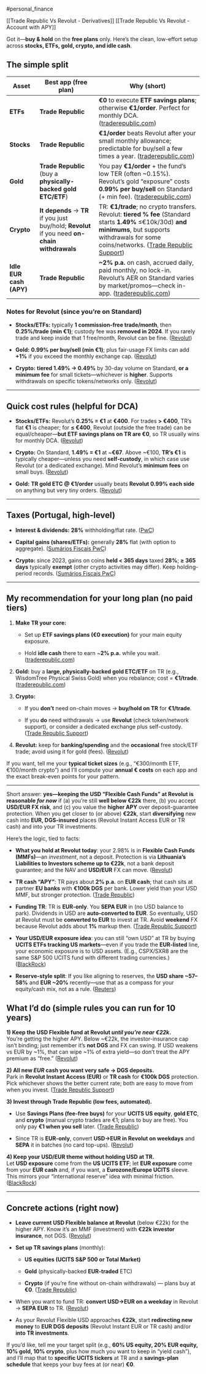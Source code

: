 #personal_finance

[[Trade Republic Vs Revolut - Derivatives]]
[[Trade Republic Vs Revolut - Account with APY]]

Got it—**buy & hold** on the **free plans** only. Here’s the clean, low-effort setup across **stocks, ETFs, gold, crypto, and idle cash**.

## The simple split

|Asset|Best app (free plan)|Why (short)|
|---|---|---|
|**ETFs**|**Trade Republic**|**€0** to execute **ETF savings plans**; otherwise **€1/order**. Perfect for monthly DCA. ([traderepublic.com](https://traderepublic.com/en-gr/pricing?utm_source=chatgpt.com "Invest in stocks, bonds & ETFs"))|
|**Stocks**|**Trade Republic**|**€1/order** beats Revolut after your small monthly allowance; predictable for buy/sell a few times a year. ([traderepublic.com](https://traderepublic.com/en-de/support?utm_source=chatgpt.com "Trade Republic help center"))|
|**Gold**|**Trade Republic** (buy a **physically-backed gold ETC/ETF**)|You pay **€1/order** + the fund’s low TER (often ~0.15%). Revolut’s gold “exposure” costs **0.99% per buy/sell** on Standard (+ min fee). ([traderepublic.com](https://traderepublic.com/en-gr/pricing?utm_source=chatgpt.com "Invest in stocks, bonds & ETFs"))|
|**Crypto**|**It depends** → **TR** if you just buy/hold; **Revolut** if you need **on-chain withdrawals**|TR: **€1/trade**; no crypto transfers. Revolut: **tiered % fee** (Standard starts **1.49%** ≤€10k/30d) **and minimums**, but supports withdrawals for some coins/networks. ([Trade Republic Support](https://support.traderepublic.com/en-ee/1489-What-are-the-fees-for-trading-Crypto?utm_source=chatgpt.com "What are the fees for trading crypto?"))|
|**Idle EUR cash (APY)**|**Trade Republic**|**~2% p.a.** on cash, accrued daily, paid monthly, no lock-in. Revolut’s AER on Standard varies by market/promos—check in-app. ([traderepublic.com](https://traderepublic.com/en-es/interest?utm_source=chatgpt.com "Interest on your cash, unlimited."))|

### Notes for Revolut (since you’re on **Standard**)

- **Stocks/ETFs:** typically **1 commission-free trade/month**, then **0.25%/trade (min €1)**; custody fee was **removed in 2024**. If you rarely trade and keep inside that 1 free/month, Revolut can be fine. ([Revolut](https://www.revolut.com/our-pricing-plans/?utm_source=chatgpt.com "Compare Revolut Plans | Revolut United Kingdom"))
    
- **Gold:** **0.99% per buy/sell (min €1)**; plus fair-usage FX limits can add **+1%** if you exceed the monthly exchange cap. ([Revolut](https://help.revolut.com/help/wealth/precious-metals/getting-started-with-precious-metals/how-much-does-precious-metals-exposure-cost-and-how-is-it-calculated/?utm_source=chatgpt.com "Commodities prices, rates, and fees"))
    
- **Crypto:** **tiered 1.49% → 0.49%** by 30-day volume on Standard, **or a minimum fee** for small tickets—whichever is **higher**. Supports withdrawals on specific tokens/networks only. ([Revolut](https://www.revolut.com/en-IE/crypto/tiered-pricing/?utm_source=chatgpt.com "Crypto Tiered Pricing"))
    

---

## Quick cost rules (helpful for DCA)

- **Stocks/ETFs:** Revolut’s **0.25% = €1** at **€400**. For trades **> €400**, TR’s flat **€1** is cheaper; for **≤ €400**, Revolut (outside the free trade) can be equal/cheaper—**but ETF savings plans on TR are €0**, so TR usually wins for monthly DCA. ([Revolut](https://www.revolut.com/en-PT/news/revolut_adds_european_listed_stocks_to_its_trading_platform_across_the_eea/?utm_source=chatgpt.com "Revolut adds European listed stocks to its trading platform ..."))
    
- **Crypto:** On Standard, **1.49% = €1** at ~**€67**. Above ~€100, **TR’s €1** is typically cheaper—unless you need **self-custody**, in which case use Revolut (or a dedicated exchange). Mind Revolut’s **minimum fees** on small buys. ([Revolut](https://www.revolut.com/en-IE/crypto/tiered-pricing/?utm_source=chatgpt.com "Crypto Tiered Pricing"))
    
- **Gold:** **TR gold ETC @ €1/order** usually beats **Revolut 0.99% each side** on anything but very tiny orders. ([Revolut](https://help.revolut.com/help/wealth/precious-metals/getting-started-with-precious-metals/how-much-does-precious-metals-exposure-cost-and-how-is-it-calculated/?utm_source=chatgpt.com "Commodities prices, rates, and fees"))
    

---

## Taxes (Portugal, high-level)

- **Interest & dividends:** **28%** withholding/flat rate. ([PwC](https://www.pwc.pt/en/pwcinforfisco/tax-guide/2025/pit.html?utm_source=chatgpt.com "2025 Tax Guide – PIT"))
    
- **Capital gains (shares/ETFs):** generally **28%** flat (with option to aggregate). ([Sumários Fiscais PwC](https://taxsummaries.pwc.com/portugal/individual/income-determination?utm_source=chatgpt.com "Individual - Income determination - Portugal"))
    
- **Crypto:** since 2023, gains on coins **held < 365 days** taxed **28%**; **≥ 365 days** typically **exempt** (other crypto activities may differ). Keep holding-period records. ([Sumários Fiscais PwC](https://taxsummaries.pwc.com/portugal/individual/other-issues?utm_source=chatgpt.com "Individual - Other issues - Portugal"))
    

---

## My recommendation for your long plan (no paid tiers)

1. **Make TR your core:**
    
    - Set up **ETF savings plans (€0 execution)** for your main equity exposure.
        
    - Hold **idle cash** there to earn ~**2% p.a.** while you wait. ([traderepublic.com](https://traderepublic.com/en-gr/pricing?utm_source=chatgpt.com "Invest in stocks, bonds & ETFs"))
        
2. **Gold:** buy a **large, physically-backed gold ETC/ETF** on TR (e.g., WisdomTree Physical Swiss Gold) when you rebalance; cost = **€1/trade**. ([traderepublic.com](https://traderepublic.com/en-gr/pricing?utm_source=chatgpt.com "Invest in stocks, bonds & ETFs"))
    
3. **Crypto:**
    
    - If you **don’t** need on-chain moves → **buy/hold on TR** for **€1/trade**.
        
    - If you **do** need withdrawals → use **Revolut** (check token/network support), or consider a dedicated exchange plus self-custody. ([Trade Republic Support](https://support.traderepublic.com/en-ee/1489-What-are-the-fees-for-trading-Crypto?utm_source=chatgpt.com "What are the fees for trading crypto?"))
        
4. **Revolut:** keep for **banking/spending** and the **occasional** free stock/ETF trade; avoid using it for gold (fees). ([Revolut](https://help.revolut.com/help/wealth/precious-metals/getting-started-with-precious-metals/how-much-does-precious-metals-exposure-cost-and-how-is-it-calculated/?utm_source=chatgpt.com "Commodities prices, rates, and fees"))
    

If you want, tell me your **typical ticket sizes** (e.g., “€300/month ETF, €100/month crypto”) and I’ll compute your **annual € costs** on each app and the exact break-even points for your pattern.

---

Short answer: **yes—keeping the USD “Flexible Cash Funds” at Revolut is reasonable _for now_** if (a) you’re still **well below €22k** there, (b) you accept **USD/EUR FX risk**, and (c) you value the **higher APY** over deposit-guarantee protection. When you get closer to (or above) **€22k**, start **diversifying** new cash into **EUR, DGS-insured** places (Revolut Instant Access EUR or TR cash) and into your TR investments.

Here’s the logic, tied to facts:

- **What you hold at Revolut today**: your 2.98% is in **Flexible Cash Funds (MMFs)**—an _investment_, not a deposit. Protection is via **Lithuania’s Liabilities to Investors scheme up to €22k**, not a bank deposit guarantee; and the NAV and **USD/EUR** FX can move. ([Revolut](https://help.revolut.com/en-MT/help/app-features/flexible-accounts/getting-started-with-in-flexibleaccountsname-flexible-accounts-in-flexibleaccountsname-in/?utm_source=chatgpt.com "Getting started with Flexible Cash Funds"))
    
- **TR cash “APY”**: TR pays about **2% p.a.** on **EUR cash**; that cash sits at partner **EU banks** with **€100k DGS** per bank. Lower yield than your USD MMF, but stronger protection. ([Trade Republic](https://traderepublic.com/en-de/interest?utm_source=chatgpt.com "Interest on your cash, unlimited."))
    
- **Funding TR**: TR is **EUR-only**. You **SEPA EUR** in (no USD balance to park). Dividends in USD are **auto-converted to EUR**. So eventually, USD at Revolut must be **converted to EUR** to invest at TR. Avoid **weekend** FX because Revolut adds about **1%** markup then. ([Trade Republic Support](https://support.traderepublic.com/en-lu/2678-How-do-I-transfer-money-to-my-Trade-Republic-account?utm_source=chatgpt.com "How do I transfer money to my Trade Republic account?"))
    
- **Your USD/EUR exposure idea**: you can still “own USD” at TR by buying **UCITS ETFs tracking US markets**—even if you trade the **EUR-listed** line, your economic exposure is to USD assets. (E.g., CSPX/SXR8 are the same S&P 500 UCITS fund with different trading currencies.) ([BlackRock](https://www.ishares.com/uk/individual/en/products/253743/ishares-sp-500-b-ucits-etf-acc-fund?utm_source=chatgpt.com "iShares Core S&P 500 UCITS ETF | CSPX"))
    
- **Reserve-style split**: If you like aligning to reserves, the **USD share ~57–58%** and **EUR ~20%** recently—use that as a compass for your equity/cash mix, not as a rule. ([Reuters](https://www.reuters.com/markets/currencies/percent-global-fx-reserves-dollars-ticks-up-amounts-fall-imf-data-shows-2025-03-31/?utm_source=chatgpt.com "Percent of global FX reserves in dollars ticks up, amounts fall, IMF data shows"))
    

## What I’d do (simple rules you can run for 10 years)

**1) Keep the USD Flexible fund at Revolut _until you’re near €22k_.**  
You’re getting the higher APY. Below ~€22k, the investor-insurance cap isn’t binding; just remember it’s **not DGS** and FX can swing. If USD weakens vs EUR by ~1%, that can wipe ~1% of extra yield—so don’t treat the APY premium as “free.” ([Revolut](https://help.revolut.com/en-ES/help/accounts/difference-between-instant-access-savings-and-flexible-account/?utm_source=chatgpt.com "Instant Access Savings vs Flexible Cash Funds"))

**2) All new _EUR_ cash you want very safe → DGS deposits.**  
Park in **Revolut Instant Access (EUR)** or **TR cash** for **€100k DGS** protection. Pick whichever shows the better current rate; both are easy to move from when you invest. ([Trade Republic Support](https://support.traderepublic.com/en-ee/743-How-is-my-money-protected?utm_source=chatgpt.com "How is my money protected?"))

**3) Invest through Trade Republic (low fees, automated).**

- Use **Savings Plans (fee-free buys)** for your **UCITS US equity**, **gold ETC**, and **crypto** (manual crypto trades are €1; plans to buy are free). You only pay **€1 when you sell** later. ([Trade Republic](https://traderepublic.com/en-de?openModal=pricing-scheme&utm_source=chatgpt.com "Trade Republic. Invest, spend and bank."))
    
- Since TR is **EUR-only**, convert **USD→EUR in Revolut on weekdays** and **SEPA** it in batches (no card top-ups). ([Revolut](https://help.revolut.com/en-US/help/wealth/exchanging-money/how-much-does-it-cost-to-make-an-exchange/will-i-be-charged-for-exchanging-foreign-currencies/?utm_source=chatgpt.com "Currency exchange fees and limits"))
    

**4) Keep your USD/EUR theme without holding USD at TR.**  
Let **USD exposure** come from the **US UCITS ETF**; let **EUR exposure** come from your **EUR cash** and, if you want, a **Eurozone/Europe UCITS** sleeve. This mirrors your “international reserve” idea with minimal friction. ([BlackRock](https://www.ishares.com/uk/individual/en/products/253743/ishares-sp-500-b-ucits-etf-acc-fund?utm_source=chatgpt.com "iShares Core S&P 500 UCITS ETF | CSPX"))

---

## Concrete actions (right now)

- **Leave current USD Flexible balance at Revolut** (below €22k) for the higher APY. Know it’s an MMF (investment) with **€22k investor insurance**, not DGS. ([Revolut](https://help.revolut.com/en-ES/help/accounts/difference-between-instant-access-savings-and-flexible-account/?utm_source=chatgpt.com "Instant Access Savings vs Flexible Cash Funds"))
    
- **Set up TR savings plans** (monthly):
    
    - **US equities (UCITS S&P 500 or Total Market)**
        
    - **Gold** (physically-backed **EUR-traded** ETC)
        
    - **Crypto** (if you’re fine without on-chain withdrawals) — plans buy at **€0**. ([Trade Republic](https://traderepublic.com/en-de?openModal=pricing-scheme&utm_source=chatgpt.com "Trade Republic. Invest, spend and bank."))
        
- When you want to fund TR: **convert USD→EUR on a weekday** in Revolut → **SEPA EUR** to TR. ([Revolut](https://help.revolut.com/en-US/help/wealth/exchanging-money/how-much-does-it-cost-to-make-an-exchange/will-i-be-charged-for-exchanging-foreign-currencies/?utm_source=chatgpt.com "Currency exchange fees and limits"))
    
- As your Revolut Flexible USD approaches **€22k**, start **redirecting new money** to **EUR DGS deposits** (Revolut Instant EUR or TR cash) and/or **into TR investments**.
    

If you’d like, tell me your target split (e.g., **60% US equity, 20% EUR equity, 10% gold, 10% crypto**, plus how much you want to keep in “yield cash”), and I’ll map that to **specific UCITS tickers** at TR and a **savings-plan schedule** that keeps your buy fees at (or near) **€0**.